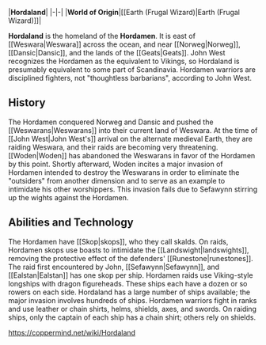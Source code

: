 |**Hordaland**|
|-|-|
|**World of Origin**|[[Earth (Frugal Wizard)\|Earth (Frugal Wizard)]]|

**Hordaland** is the homeland of the **Hordamen**. It is east of [[Weswara\|Weswara]] across the ocean, and near [[Norweg\|Norweg]], [[Dansic\|Dansic]], and the lands of the [[Geats\|Geats]].
John West recognizes the Hordamen as the equivalent to Vikings, so Hordaland is presumably equivalent to some part of Scandinavia.
Hordamen warriors are disciplined fighters, not "thoughtless barbarians", according to John West.

## History
The Hordamen conquered Norweg and Dansic and pushed the [[Weswarans\|Weswarans]] into their current land of Weswara. At the time of [[John West\|John West's]] arrival on the alternate medieval Earth, they are raiding Weswara, and their raids are becoming very threatening. [[Woden\|Woden]] has abandoned the Weswarans in favor of the Hordamen by this point.
Shortly afterward, Woden incites a major invasion of Hordamen intended to destroy the Weswarans in order to eliminate the "outsiders" from another dimension and to serve as an example to intimidate his other worshippers. This invasion fails due to Sefawynn stirring up the wights against the Hordamen.

## Abilities and Technology
The Hordamen have [[Skop\|skops]], who they call skalds. On raids, Hordamen skops use boasts to intimidate the [[Landswight\|landswights]], removing the protective effect of the defenders' [[Runestone\|runestones]]. The raid first encountered by John, [[Sefawynn\|Sefawynn]], and [[Ealstan\|Ealstan]] has one skop per ship.
Hordamen raids use Viking-style longships with dragon figureheads. These ships each have a dozen or so rowers on each side. Hordaland has a large number of ships available; the major invasion involves hundreds of ships.
Hordamen warriors fight in ranks and use leather or chain shirts, helms, shields, axes, and swords. On raiding ships, only the captain of each ship has a chain shirt; others rely on shields.



https://coppermind.net/wiki/Hordaland